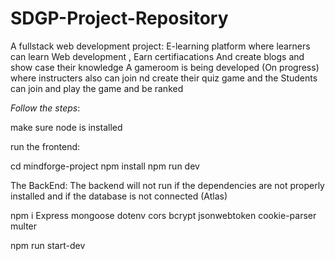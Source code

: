 # SDGP-Project-Repository

A fullstack web development project:
E-learning platform where learners can learn Web development ,
Earn certifiacations
And create blogs and show case their knowledge
A gameroom is being developed (On progress) where instructers also can join nd create their quiz game and the Students can join and play the game and be ranked


_Follow the steps_:

make sure node is installed

run the frontend:

cd mindforge-project
npm install
npm run dev

The BackEnd:
The backend will not run if the dependencies are not properly installed and if the database is not connected (Atlas)

npm i  Express mongoose dotenv cors bcrypt jsonwebtoken cookie-parser multer

npm run start-dev


